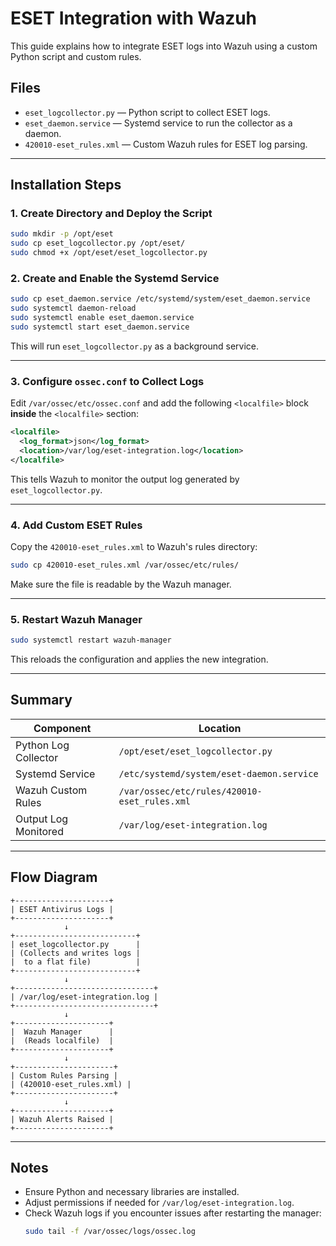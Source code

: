 # ESET Integration with Wazuh

This guide explains how to integrate ESET logs into Wazuh using a custom Python script and custom rules.

## Files

- `eset_logcollector.py` — Python script to collect ESET logs.
- `eset_daemon.service` — Systemd service to run the collector as a daemon.
- `420010-eset_rules.xml` — Custom Wazuh rules for ESET log parsing.

---

## Installation Steps

### 1. Create Directory and Deploy the Script

```bash
sudo mkdir -p /opt/eset
sudo cp eset_logcollector.py /opt/eset/
sudo chmod +x /opt/eset/eset_logcollector.py
```

### 2. Create and Enable the Systemd Service

```bash
sudo cp eset_daemon.service /etc/systemd/system/eset_daemon.service
sudo systemctl daemon-reload
sudo systemctl enable eset_daemon.service
sudo systemctl start eset_daemon.service
```

This will run `eset_logcollector.py` as a background service.

---

### 3. Configure `ossec.conf` to Collect Logs

Edit `/var/ossec/etc/ossec.conf` and add the following `<localfile>` block **inside** the `<localfile>` section:

```xml
<localfile>
  <log_format>json</log_format>
  <location>/var/log/eset-integration.log</location>
</localfile>
```

This tells Wazuh to monitor the output log generated by `eset_logcollector.py`.

---

### 4. Add Custom ESET Rules

Copy the `420010-eset_rules.xml` to Wazuh's rules directory:

```bash
sudo cp 420010-eset_rules.xml /var/ossec/etc/rules/
```

Make sure the file is readable by the Wazuh manager.

---

### 5. Restart Wazuh Manager

```bash
sudo systemctl restart wazuh-manager
```

This reloads the configuration and applies the new integration.

---

## Summary

| Component              | Location                                |
|-------------------------|----------------------------------------|
| Python Log Collector    | `/opt/eset/eset_logcollector.py`        |
| Systemd Service         | `/etc/systemd/system/eset-daemon.service` |
| Wazuh Custom Rules      | `/var/ossec/etc/rules/420010-eset_rules.xml` |
| Output Log Monitored    | `/var/log/eset-integration.log`         |

---

## Flow Diagram

```text
+---------------------+
| ESET Antivirus Logs |
+---------------------+
            ↓
+---------------------------+
| eset_logcollector.py      |
| (Collects and writes logs |
|  to a flat file)          |
+---------------------------+
            ↓
+-------------------------------+
| /var/log/eset-integration.log |
+-------------------------------+
            ↓
+---------------------+
|  Wazuh Manager      |
|  (Reads localfile)  |
+---------------------+
            ↓
+----------------------+
| Custom Rules Parsing |
| (420010-eset_rules.xml) |
+----------------------+
            ↓
+---------------------+
| Wazuh Alerts Raised |
+---------------------+
```

---

## Notes

- Ensure Python and necessary libraries are installed.
- Adjust permissions if needed for `/var/log/eset-integration.log`.
- Check Wazuh logs if you encounter issues after restarting the manager:
  ```bash
  sudo tail -f /var/ossec/logs/ossec.log
  ```
